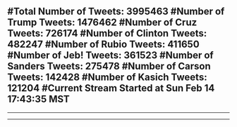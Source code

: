 #Total Number of Tweets: 3995463 
#Number of Trump Tweets: 1476462
#Number of Cruz Tweets: 726174
#Number of Clinton Tweets: 482247
#Number of Rubio Tweets: 411650
#Number of Jeb! Tweets: 361523
#Number of Sanders Tweets: 275478
#Number of Carson Tweets: 142428
#Number of Kasich Tweets: 121204
#Current Stream Started at Sun Feb 14 17:43:35 MST
---
---
---
